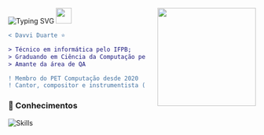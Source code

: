 ![Typing SVG](https://readme-typing-svg.demolab.com?font=Poppins&weight=900&size=25&duration=4000&pause=500&color=2C98C8&vCenter=true&width=320&height=30&lines=Hey+there+!;I'm+Davvi+Duarte+!;Welcome+to+my+profile+!)
<img src="https://github.com/blackcater/blackcater/raw/main/images/Hi.gif" height="32"/>
<img align="right" height="200" style="margin-left: 25px" src="https://drive.google.com/file/d/1XL9HvaF8RsqT9fKkXfZIGtZR9tQqTxuu/view?usp=drive_link"/>

```diff
< Davvi Duarte ⭐

> Técnico em informática pelo IFPB;
> Graduando em Ciência da Computação pela UFCG;
> Amante da área de QA

! Membro do PET Computação desde 2020
! Cantor, compositor e instrumentista (violão)
```
### 📖 Conhecimentos

![Skills](https://skillicons.dev/icons?i=python,java,js,cypress,postman,clojure,junit,jmeter)
